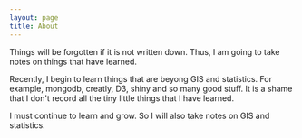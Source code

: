 ```yaml
---
layout: page
title: About
---
```


Things will be forgotten if it is not written down. Thus, I am going to take notes on things that have learned.

Recently, I begin to learn things that are beyong GIS and statistics. For example, mongodb, creatly, D3, shiny and so many good stuff. It is a shame that I don't record all the tiny little things that I have learned.

I must continue to learn and grow. So I will also take notes on GIS and statistics.
